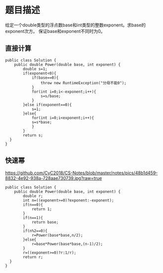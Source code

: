 # 题目描述
给定一个double类型的浮点数base和int类型的整数exponent。求base的exponent次方。
保证base和exponent不同时为0。

## 直接计算
```
public class Solution {
    public double Power(double base, int exponent) {
        double s=1;
        if(exponent<0){
            if(base==0){
                throw new RuntimeException("分母不能0");
            }
            for(int i=0;i<-exponent;i++){
                s=s/base;
            }
        }else if(exponent==0){
            s=1;
        }else{
            for(int i=0;i<exponent;i++){
            s=s*base;
            }
        }
        return s;
  }
}
```
## 快速幂
https://github.com/CyC2018/CS-Notes/blob/master/notes/pics/48b1d459-8832-4e92-938a-728aae730739.jpg?raw=true
```
public class Solution {
    public double Power(double base, int exponent) {
        double r;
        int n=((exponent>=0)?exponent:-exponent);
        if(n==0){
            return 1;
        }
        if(n==1){
            return base;
        }
        if(n%2==0){
            r=Power(base*base,n/2);
        }else{
            r=base*Power(base*base,(n-1)/2);
        }
        r=((exponent>=0)?r:1/r);
        return r;
  }
}
```
